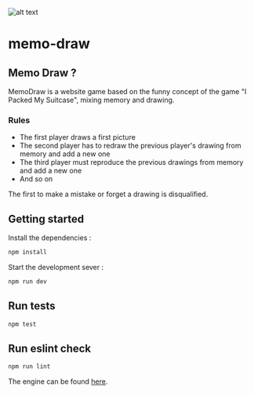 ![alt text](https://user-images.githubusercontent.com/16817995/113599562-15561080-963f-11eb-856d-212e6070eea0.png)

# memo-draw

## Memo Draw ?
MemoDraw is a website game based on the funny concept of the game "I Packed My Suitcase", mixing memory and drawing.
### Rules
- The first player draws a first picture
- The second player has to redraw the previous player's drawing from memory and add a new one
- The third player must reproduce the previous drawings from memory and add a new one
- And so on

The first to make a mistake or forget a drawing is disqualified.

## Getting started

Install the dependencies :

```bash
npm install
```

Start the development sever :

```bash
npm run dev
```

## Run tests

```bash
npm test
```

## Run eslint check

```bash
npm run lint
```

The engine can be found [here](https://github.com/tylp/memo-draw-engine).
